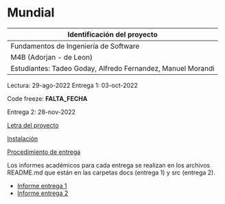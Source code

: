 # Mundial

| Identificación del proyecto |
| --- |
| Fundamentos de Ingeniería de Software |
| M4B (Adorjan - de Leon) |
| Estudiantes: Tadeo Goday, Alfredo Fernandez, Manuel Morandi  |

Lectura: 29-ago-2022
Entrega 1: 03-oct-2022

Code freeze: **FALTA_FECHA**

Entrega 2: 28-nov-2022

[Letra del proyecto](letra.md)

[Instalación](install.md)

[Procedimiento de entrega](proc_entrega.md)

Los informes académicos para cada entrega se realizan en los archivos README.md que están en las carpetas docs (entrega 1) y src (entrega 2).
* [Informe entrega 1](docs/README.md)
* [Informe entrega 2](src/README.md)
